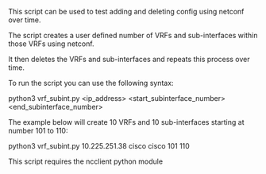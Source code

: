 This script can be used to test adding and deleting config using netconf over time. 

The script creates a user defined number of VRFs and sub-interfaces within those VRFs using netconf.

It then deletes the VRFs and sub-interfaces and repeats this process over time.

To run the script you can use the following syntax:

python3 vrf_subint.py <ip_address> <username> <password> <start_subinterface_number> <end_subinterface_number>

The example below will create 10 VRFs and 10 sub-interfaces starting at number 101 to 110:

python3 vrf_subint.py 10.225.251.38 cisco cisco 101 110

This script requires the ncclient python module
